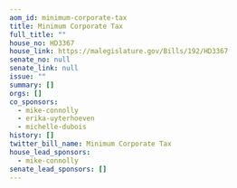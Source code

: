 ```yaml
---
aom_id: minimum-corporate-tax
title: Minimum Corporate Tax
full_title: ""
house_no: HD3367
house_link: https://malegislature.gov/Bills/192/HD3367
senate_no: null
senate_link: null
issue: ""
summary: []
orgs: []
co_sponsors:
  - mike-connolly
  - erika-uyterhoeven
  - michelle-dubois
history: []
twitter_bill_name: Minimum Corporate Tax
house_lead_sponsors:
  - mike-connolly
senate_lead_sponsors: []
---
```

